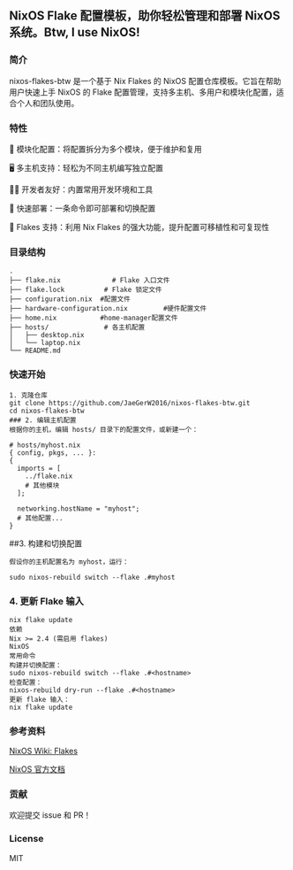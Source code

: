
## NixOS Flake 配置模板，助你轻松管理和部署 NixOS 系统。Btw, I use NixOS!

### 简介
nixos-flakes-btw 是一个基于 Nix Flakes 的 NixOS 配置仓库模板。它旨在帮助用户快速上手 NixOS 的 Flake 配置管理，支持多主机、多用户和模块化配置，适合个人和团队使用。

### 特性
🧩 模块化配置：将配置拆分为多个模块，便于维护和复用

🖥️ 多主机支持：轻松为不同主机编写独立配置

🧑‍💻 开发者友好：内置常用开发环境和工具

🚀 快速部署：一条命令即可部署和切换配置

🧬 Flakes 支持：利用 Nix Flakes 的强大功能，提升配置可移植性和可复现性

### 目录结构
```text
.
├── flake.nix             # Flake 入口文件
├── flake.lock          # Flake 锁定文件
├── configuration.nix  #配置文件
├── hardware-configuration.nix         #硬件配置文件
├── home.nix           #home-manager配置文件
├── hosts/              # 各主机配置
│   ├── desktop.nix
│   └── laptop.nix
└── README.md
```
### 快速开始
```
1. 克隆仓库
git clone https://github.com/JaeGerW2016/nixos-flakes-btw.git
cd nixos-flakes-btw
### 2. 编辑主机配置
根据你的主机，编辑 hosts/ 目录下的配置文件，或新建一个：

# hosts/myhost.nix
{ config, pkgs, ... }:
{
  imports = [
    ../flake.nix 
    # 其他模块
  ];

  networking.hostName = "myhost";
  # 其他配置...
}
```
##3. 构建和切换配置
```
假设你的主机配置名为 myhost，运行：

sudo nixos-rebuild switch --flake .#myhost
```

### 4. 更新 Flake 输入
```
nix flake update
依赖
Nix >= 2.4 (需启用 flakes)
NixOS
常用命令
构建并切换配置：
sudo nixos-rebuild switch --flake .#<hostname>
检查配置：
nixos-rebuild dry-run --flake .#<hostname>
更新 flake 输入：
nix flake update
```
### 参考资料
[NixOS Wiki: Flakes](https://nixos.wiki/wiki/Flakes)

[NixOS 官方文档](https://nixos.org/manual/nixos/stable/)

### 贡献
欢迎提交 issue 和 PR！

### License
MIT

